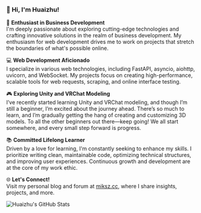### 👋 Hi, I'm Huaizhu!

🌟 **Enthusiast in Business Development**  
I'm deeply passionate about exploring cutting-edge technologies and crafting innovative solutions in the realm of business development. My enthusiasm for web development drives me to work on projects that stretch the boundaries of what's possible online.

💻 **Web Development Aficionado**  
I specialize in various web technologies, including FastAPI, asyncio, aiohttp, uvicorn, and WebSocket. My projects focus on creating high-performance, scalable tools for web requests, scraping, and online interface testing.

🎮 **Exploring Unity and VRChat Modeling**  
I’ve recently started learning Unity and VRChat modeling, and though I’m still a beginner, I’m excited about the journey ahead. There’s so much to learn, and I’m gradually getting the hang of creating and customizing 3D models. To all the other beginners out there—keep going! We all start somewhere, and every small step forward is progress.

📚 **Committed Lifelong Learner**  
Driven by a love for learning, I'm constantly seeking to enhance my skills. I prioritize writing clean, maintainable code, optimizing technical structures, and improving user experiences. Continuous growth and development are at the core of my work ethic.

🌐 **Let's Connect!**  
Visit my personal blog and forum at [miksz.cc](https://miksz.cc), where I share insights, projects, and more.

![Huaizhu's GitHub Stats](https://github-readme-stats.vercel.app/api?username=riceshowerX&show_icons=true&theme=transparent)
